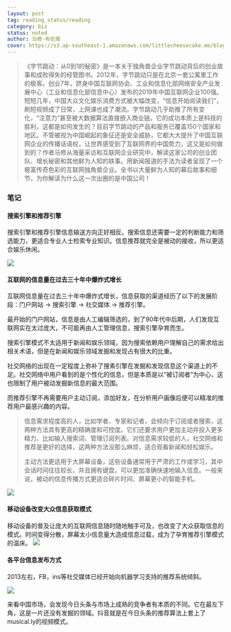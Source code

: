```yaml
---
layout: post
tag: reading_status/reading
category: biz
status: noted
author: 马修·布伦南
cover: https://s3.ap-southeast-1.amazonaws.com/littlecheesecake.me/blog-post/books/字节跳动.jpg
---
```


>《字节跳动：从0到1的秘密》是一本关于独角兽企业字节跳动背后的创业故事和成败得失的经管图书。2012年，字节跳动只是在北京一套公寓里工作的极客。创业7年，跻身中国互联网协会、工业和信息化部网络安全产业发展中心（工业和信息化部信息中心）发布的2019年中国互联网企业100强。短短几年，中国大众文化娱乐消费方式被大幅改变，“信息开始阅读我们”，刷短视频成了日常，上网课也成了潮流。字节跳动几乎助推了所有变化，“注意力”甚至被大数据算法直接嵌入商业链。它的成功本质上是科技的胜利，这都是如何发生的？目前字节跳动的产品和服务已覆盖150个国家和地区。不管被视为中国崛起的象征还是安全威胁，它都大大提升了中国互联网企业的传播话语权，让世界感受到了互联网界的中国势力，这又是如何做到的？作者马修从海量采访和互联网企业研究中，解读这家公司的创业团队、增长秘密和其他鲜为人知的轶事。用新闻报道的手法为读者呈现了一个极富传奇色彩的互联网独角兽企业。全书以大量鲜为人知的幕后故事和细节，为你解读为什么这一次出圈的是中国公司！

### 笔记

#### 搜索引擎和推荐引擎

搜索引擎和推荐引擎信息输送方向正好相反。搜索信息还需要一定的判断能力和筛选能力，更适合专业人士检索专业知识。信息推荐就完全是被动的接收，所以更适合娱乐休闲。

![][tiktok-info_flow]

#### 互联网的信息量在过去三十年中爆炸式增长

互联网信息量在过去三十年中爆炸式增长，信息获取的渠道经历了以下的发展阶段：门户网站 → 搜索引擎 → 社交媒体 → 推荐引擎。

最开始的门户网站，信息是由人工编辑筛选的，到了90年代中后期，人们发现互联网实在太过庞大，不可能再由人工管理信息，搜索引擎孕育而生。

搜索引擎模式不太适用于新闻和娱乐领域，因为搜索依赖用户理解自己的需求给出相关术语，但是在新闻和娱乐领域发掘和发现占有很大的比重。

社交网络的出现在一定程度上弥补了搜素引擎在发掘和发现信息这个渠道上的不足。社交网络中用户看到的是个性化的信息，但是本质是以“被订阅者”为中心，这也限制了用户被动发掘新信息的最大范围。

而推荐引擎不再需要用户主动订阅，添加好友，在分析用户画像后便可以精准的推荐用户最感兴趣的内容。

> 信息需求程度高的人，比如学者、专家和记者，会倾向于订阅或者搜索，这两种方法具有更高的精确度和可控度。它们还要求用户更加主动并投入更多精力，比如输入搜索词、管理订阅列表。对信息需求较低的人，社交网络和推荐是更好的选择，这两种方法没那么麻烦，适合观看新闻和轻松娱乐。
>
> 主动方法更适用于大屏幕设备，这些设备通常用于严肃的工作或学习，其中会话时间往往较长，并且拥有键盘，可以更加准确快速地输入信息。一般来说，被动的信息传播方式更适合碎片时间、屏幕更小的智能手机。

![][tiktok-info_sourcing]

#### 移动设备改变大众信息获取模式

移动设备的普及让庞大的互联网信息随时随地触手可及，也改变了大众获取信息的模式。时间变得分散，屏幕太小信息量大造成信息过载，成为了孕育推荐引擎模式的温床。
![][tiktok-info_timeline]

#### 各平台信息发布方式
2013左右，FB，ins等社交媒体已经开始向机器学习支持的推荐系统倾斜。

![][tiktok-info_publish]

来看中国市场，会发现今日头条与市场上成熟的竞争者有本质的不同。它在最左下角，这是一片还没有发掘的领域。抖音就是在今日头条的推荐算法上套上了musical.ly的视频模式。

[tiktok-info_flow]: https://s3.ap-southeast-1.amazonaws.com/littlecheesecake.me/blog-post/tiktok/tiktok-info_flow.excalidraw.png
[tiktok-info_sourcing]: https://s3.ap-southeast-1.amazonaws.com/littlecheesecake.me/blog-post/tiktok/tiktok-info_sourcing.excalidraw.png
[tiktok-info_timeline]: https://s3.ap-southeast-1.amazonaws.com/littlecheesecake.me/blog-post/tiktok/tiktok-info_timeline.excalidraw.png
[tiktok-info_publish]: https://s3.ap-southeast-1.amazonaws.com/littlecheesecake.me/blog-post/tiktok/tiktok-info_publish.excalidraw.png